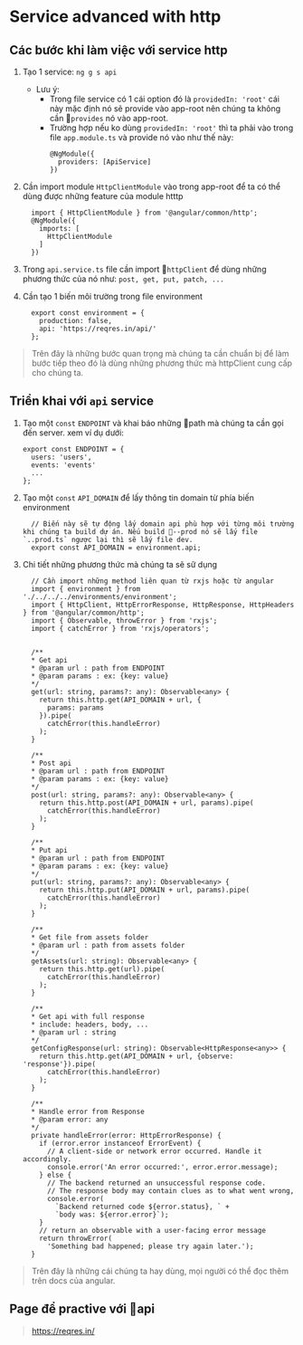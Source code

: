 # Service advanced with http
## Các bước khi làm việc với service http
1. Tạo 1 service: `ng g s api`
    * Lưu ý: 
        + Trong file service có 1 cái option đó là `providedIn: 'root'` cái này mặc định nó sẽ provide vào app-root nên chúng ta không cần `provides` nó vào app-root.
        + Trường hợp nếu ko dùng `providedIn: 'root'` thì ta phải vào trong file `app.module.ts` và provide nó vào như thế này:
          ```
          @NgModule({
            providers: [ApiService]
          })
          ```

2. Cần import module `HttpClientModule` vào trong app-root để ta có thể dùng được những feature của module htttp
    ```
      import { HttpClientModule } from '@angular/common/http';
      @NgModule({
        imports: [
          HttpClientModule
        ]
      })
    ```

3. Trong `api.service.ts` file cần import `httpClient` để dùng những phương thức của nó như: `post, get, put, patch, ...`


4. Cần tạo 1 biến môi trường trong file environment
    ```
      export const environment = {
        production: false,
        api: 'https://reqres.in/api/'
      };
    ```
> Trên đây là những bước quan trọng mà chúng ta cần chuẩn bị để làm bước tiếp theo đó là dùng những phương thức mà httpClient cung cấp cho chúng ta.

## Triển khai với `api` service
1. Tạo một `const` `ENDPOINT` và khai báo những path mà chúng ta cần gọi đến server. xem ví dụ dưới:
    ```
    export const ENDPOINT = {
      users: 'users',
      events: 'events'
      ...
    };
    ```

2. Tạo một `const` `API_DOMAIN` để lấy thông tin domain từ phía biến environment
    ```
      // Biến này sẽ tự động lấy domain api phù hợp với từng môi trường khi chúng ta build dự án. Nếu build --prod nó sẽ lấy file `..prod.ts` ngược lại thì sẽ lấy file dev.
      export const API_DOMAIN = environment.api;
    ```

3. Chi tiết những phương thức mà chúng ta sẽ sữ dụng
    ```
      // Cần import những method liên quan từ rxjs hoặc từ angular
      import { environment } from './../../../environments/environment';
      import { HttpClient, HttpErrorResponse, HttpResponse, HttpHeaders } from '@angular/common/http';
      import { Observable, throwError } from 'rxjs';
      import { catchError } from 'rxjs/operators';


      /**
      * Get api
      * @param url : path from ENDPOINT
      * @param params : ex: {key: value}
      */
      get(url: string, params?: any): Observable<any> {
        return this.http.get(API_DOMAIN + url, {
          params: params
        }).pipe(
          catchError(this.handleError)
        );
      }

      /**
      * Post api
      * @param url : path from ENDPOINT
      * @param params : ex: {key: value}
      */
      post(url: string, params?: any): Observable<any> {
        return this.http.post(API_DOMAIN + url, params).pipe(
          catchError(this.handleError)
        );
      }

      /**
      * Put api
      * @param url : path from ENDPOINT
      * @param params : ex: {key: value}
      */
      put(url: string, params?: any): Observable<any> {
        return this.http.put(API_DOMAIN + url, params).pipe(
          catchError(this.handleError)
        );
      }

      /**
      * Get file from assets folder
      * @param url : path from assets folder
      */
      getAssets(url: string): Observable<any> {
        return this.http.get(url).pipe(
          catchError(this.handleError)
        );
      }

      /**
      * Get api with full response
      * include: headers, body, ...
      * @param url : string
      */
      getConfigResponse(url: string): Observable<HttpResponse<any>> {
        return this.http.get(API_DOMAIN + url, {observe: 'response'}).pipe(
          catchError(this.handleError)
        );
      }

      /**
      * Handle error from Response
      * @param error: any
      */
      private handleError(error: HttpErrorResponse) {
        if (error.error instanceof ErrorEvent) {
          // A client-side or network error occurred. Handle it accordingly.
          console.error('An error occurred:', error.error.message);
        } else {
          // The backend returned an unsuccessful response code.
          // The response body may contain clues as to what went wrong,
          console.error(
            `Backend returned code ${error.status}, ` +
            `body was: ${error.error}`);
        }
        // return an observable with a user-facing error message
        return throwError(
          'Something bad happened; please try again later.');
      }
    ```
> Trên đây là những cái chúng ta hay dùng, mọi người có thể đọc thêm trên docs của angular.

## Page để practive với api
> https://reqres.in/

